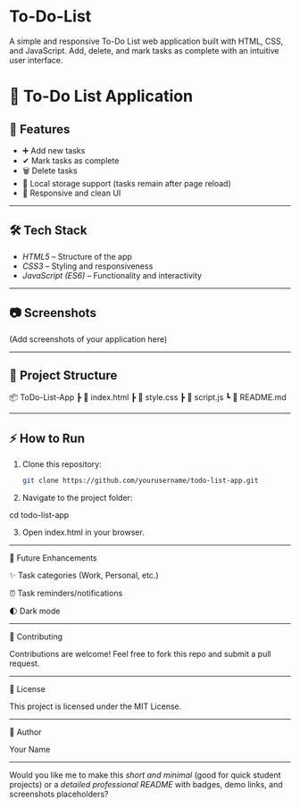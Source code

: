 # To-Do-List
A simple and responsive To-Do List web application built with HTML, CSS, and JavaScript. Add, delete, and mark tasks as complete with an intuitive user interface.


# 📝 To-Do List Application
## 🚀 Features
- ➕ Add new tasks  
- ✔ Mark tasks as complete  
- 🗑 Delete tasks  
- 💾 Local storage support (tasks remain after page reload)  
- 📱 Responsive and clean UI  

---

## 🛠 Tech Stack
- *HTML5* – Structure of the app  
- *CSS3* – Styling and responsiveness  
- *JavaScript (ES6)* – Functionality and interactivity  

---

## 📷 Screenshots
(Add screenshots of your application here)

---

## 📂 Project Structure

📦 ToDo-List-App ┣ 📜 index.html ┣ 📜 style.css ┣ 📜 script.js ┗ 📜 README.md

---

## ⚡ How to Run
1. Clone this repository:  
   ```bash
   git clone https://github.com/yourusername/todo-list-app.git

2. Navigate to the project folder:

cd todo-list-app


3. Open index.html in your browser.




---

📌 Future Enhancements

✨ Task categories (Work, Personal, etc.)

⏰ Task reminders/notifications

🌓 Dark mode



---

🤝 Contributing

Contributions are welcome! Feel free to fork this repo and submit a pull request.


---

📜 License

This project is licensed under the MIT License.


---

👤 Author

Your Name


---

Would you like me to make this *short and minimal* (good for quick student projects) or a *detailed professional README* with badges, demo links, and screenshots placeholders?
